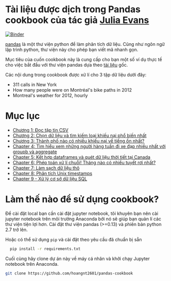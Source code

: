 Tài liệu được dịch trong Pandas cookbook của tác giả [Julia Evans](https://github.com/jvns)
===============

[![Binder](https://mybinder.org/badge.svg)](https://mybinder.org/v2/gh/jvns/pandas-cookbook/master)

[pandas](http://pandas.pydata.org/) là một thư viện python để làm phân tích dữ liệu. Cũng như ngôn ngữ lập trình python, thư viện này cho phép bạn viết mã nhanh gọn.

Mục tiêu của cuốn cookbook này là cung cấp cho bạn một số ví dụ thực tế cho việc bắt đầu với thư viện pandas dựa theo [tài liệu](http://pandas.pydata.org/pandas-docs/stable/) gốc.

Các nội dung trong cookbook được xử lí cho 3 tập dữ liệu dưới đây:

* 311 calls in New York
* How many people were on Montréal's bike paths in 2012
* Montreal's weather for 2012, hourly

Mục lục
=================


* [Chương 1: Đọc tập tin CSV]()
* [Chương 2: Chọn dữ liệu và tìm kiếm loại khiếu nại phổ biến nhất]()
* [Chương 3: Thành phố nào có nhiều khiếu nại về tiếng ồn nhất?]()
* [Chapter 4: Tìm hiểu xem những người hàng tuần đi xe đạp nhiều nhất với groupb và aggregate]()
* [Chapter 5: Kết hợp dataframes và quét dữ liệu thời tiết tại Canada]()
* [Chapter 6: Phép toán xử lí chuỗi! Tháng nào có nhiều tuyết rơi nhất?]()
* [Chapter 7: Làm sạch dữ liệu thô]()
* [Chapter 8: Phân tích Unix timestamps]()
* [Chapter 9 - Xử lý cơ sở dữ liệu SQL]()

Làm thế nào để sử dụng cookbook?
========================

Để cài đặt local bạn cần cài đặt jupyter notebook, tôi khuyên bạn nên cài jupyter notebook trên môi trường Anaconda bởi nó sẽ giúp bạn quản lí các thư viện tiện lợi hơn.
Cài đặt thư viện pandas (&gt;=0.13) và phiên bản python 2.7 trở lên.

Hoặc có thể sử dụng `pip` và cài đặt theo yêu cầu đã chuẩn bị sẵn

```bash
  pip install -r requirements.txt
```
Cuối cùng hãy clone dự án này về máy cá nhân và khởi chạy Jupyter notebook trên Anaconda.

```bash
git clone https://github.com/hoangnt2601/pandas-cookbook
```
